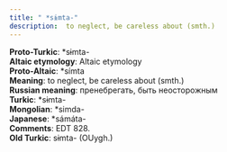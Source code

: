 ```yaml
---
title: " *sɨmta-"
description:  to neglect, be careless about (smth.)
---
```


<strong>Proto-Turkic</strong>:  *sɨmta-<br>
<strong>Altaic etymology</strong>:  Altaic etymology<br>
<strong> Proto-Altaic</strong>:  *símta<br>
<strong>Meaning</strong>:  to neglect, be careless about (smth.)<br>
<strong>Russian meaning</strong>:  пренебрегать, быть неосторожным<br>
<strong>Turkic</strong>:  *sɨmta-<br>
<strong>Mongolian</strong>:  *simda-<br>
<strong>Japanese</strong>:  *sámáta-<br>
<strong>Comments</strong>:  EDT 828.<br>
<strong>Old Turkic</strong>:  sɨmta- (OUygh.)<br>


